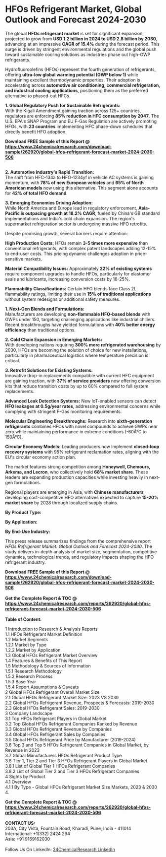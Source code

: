 <h1>HFOs Refrigerant Market, Global Outlook and Forecast 2024-2030</h1><p>The global <strong>HFOs refrigerant market</strong> is set for significant expansion, projected to grow from <strong>USD 1.2 billion in 2024 to USD 2.8 billion by 2030</strong>, advancing at an impressive <strong>CAGR of 15.4%</strong> during the forecast period. This surge is driven by stringent environmental regulations and the global push toward sustainable cooling solutions as industries phase out high-GWP refrigerants.</p><p>Hydrofluoroolefins (HFOs) represent the fourth generation of refrigerants, offering <strong>ultra-low global warming potential (GWP below 1)</strong> while maintaining excellent thermodynamic properties. Their adoption is accelerating across <strong>automotive air conditioning, commercial refrigeration, and industrial cooling applications</strong>, positioning them as the preferred alternative to phased-out HFCs.</p><p><strong>1. Global Regulatory Push for Sustainable Refrigerants:</strong><br>
With the Kigali Amendment gaining traction across 125+ countries, regulators are enforcing <strong>85% reduction in HFC consumption by 2047</strong>. The U.S. EPA's SNAP Program and EU F-Gas Regulation are actively promoting HFOs, with <strong>23 countries</strong> implementing HFC phase-down schedules that directly benefit HFO adoption.</p><div><b>Download FREE Sample of this Report @ 
            <a href="https://www.24chemicalresearch.com/download-sample/262920/global-hfos-refrigerant-forecast-market-2024-2030-506">
            https://www.24chemicalresearch.com/download-sample/262920/global-hfos-refrigerant-forecast-market-2024-2030-506</a></b></div><br><p><strong>2. Automotive Industry's Rapid Transition:</strong><br>
The shift from HFC-134a to HFO-1234yf in vehicle AC systems is gaining momentum, with <strong>78% of new European vehicles</strong> and <strong>65% of North American models</strong> now using this alternative. This segment alone accounts for <strong>42% of total HFO demand</strong>.</p><p><strong>3. Emerging Economies Driving Adoption:</strong><br>
While North America and Europe lead in regulatory enforcement, <strong>Asia-Pacific is outpacing growth at 18.2% CAGR</strong>, fueled by China's GB standard implementations and India's cold chain expansion. The region's supermarket refrigeration sector is undergoing massive HFO retrofits.</p><p>Despite promising growth, several barriers require attention:</p><p><strong>High Production Costs:</strong> HFOs remain <strong>3-5 times more expensive</strong> than conventional refrigerants, with complex patent landscapes adding 12-15% to end-user costs. This pricing dynamic challenges adoption in price-sensitive markets.</p><p><strong>Material Compatibility Issues:</strong> Approximately <strong>22% of existing systems</strong> require component upgrades to handle HFOs, particularly for elastomer seals and lubricants, increasing conversion costs by 18-25%.</p><p><strong>Flammability Classifications:</strong> Certain HFO blends face Class 2L flammability ratings, limiting their use in <strong>15% of traditional applications</strong> without system redesigns or additional safety measures.</p><p><strong>1. Next-Gen Blends and Formulations:</strong><br>
Manufacturers are developing <strong>non-flammable HFO-based blends</strong> with GWPs under 150, targeting challenging applications like industrial chillers. Recent breakthroughs have yielded formulations with <strong>40% better energy efficiency</strong> than traditional options.</p><p><strong>2. Cold Chain Expansion in Emerging Markets:</strong><br>
With developing nations requiring <strong>300% more refrigerated warehousing</strong> by 2030, HFOs are becoming the solution of choice for new installations, particularly in pharmaceutical logistics where temperature precision is critical.</p><p><strong>3. Retrofit Solutions for Existing Systems:</strong><br>
Innovative drop-in replacements compatible with current HFC equipment are gaining traction, with <strong>37% of service providers</strong> now offering conversion kits that reduce transition costs by up to 60% compared to full system replacements.</p><p><strong>Advanced Leak Detection Systems:</strong> New IoT-enabled sensors can detect <strong>HFO leakages at 0.5g/year rates</strong>, addressing environmental concerns while complying with stringent F-Gas monitoring requirements.</p><p><strong>Molecular Engineering Breakthroughs:</strong> Research into <strong>sixth-generation refrigerants</strong> combines HFOs with novel compounds to achieve GWPs near zero while maintaining performance in extreme conditions (-60Â°C to 150Â°C).</p><p><strong>Circular Economy Models:</strong> Leading producers now implement <strong>closed-loop recovery systems</strong> with 95% refrigerant reclamation rates, aligning with the EU's circular economy action plan.</p><p>The market features strong competition among <strong>Honeywell, Chemours, Arkema, and Lecron</strong>, who collectively hold <strong>68% market share</strong>. These leaders are expanding production capacities while investing heavily in next-gen formulations.</p><p>Regional players are emerging in Asia, with <strong>Chinese manufacturers</strong> developing cost-competitive HFO alternatives expected to capture <strong>15-20% market share</strong> by 2028 through localized supply chains.</p><p><strong>By Product Type:</strong></p><p><strong>By Application:</strong></p><p><strong>By End-Use Industry:</strong></p><p>This press release summarizes findings from the comprehensive report <em>HFOs Refrigerant Market: Global Outlook and Forecast 2024-2030</em>. The study delivers in-depth analysis of market size, segmentation, competitive dynamics, technological trends, and regulatory impacts shaping the HFO refrigerant industry.</p><div><b>Download FREE Sample of this Report @ 
            <a href="https://www.24chemicalresearch.com/download-sample/262920/global-hfos-refrigerant-forecast-market-2024-2030-506">
            https://www.24chemicalresearch.com/download-sample/262920/global-hfos-refrigerant-forecast-market-2024-2030-506</a></b></div><br><div><b>Get the Complete Report & TOC @ 
            <a href="https://www.24chemicalresearch.com/reports/262920/global-hfos-refrigerant-forecast-market-2024-2030-506">
            https://www.24chemicalresearch.com/reports/262920/global-hfos-refrigerant-forecast-market-2024-2030-506</a></b></div><br>
            <b>Table of Content:</b><p>1 Introduction to Research & Analysis Reports<br />
    1.1 HFOs Refrigerant Market Definition<br />
    1.2 Market Segments<br />
        1.2.1 Market by Type<br />
        1.2.2 Market by Application<br />
    1.3 Global HFOs Refrigerant Market Overview<br />
    1.4 Features & Benefits of This Report<br />
    1.5 Methodology & Sources of Information<br />
        1.5.1 Research Methodology<br />
        1.5.2 Research Process<br />
        1.5.3 Base Year<br />
        1.5.4 Report Assumptions & Caveats<br />
2 Global HFOs Refrigerant Overall Market Size<br />
    2.1 Global HFOs Refrigerant Market Size: 2023 VS 2030<br />
    2.2 Global HFOs Refrigerant Revenue, Prospects & Forecasts: 2019-2030<br />
    2.3 Global HFOs Refrigerant Sales: 2019-2030<br />
3 Company Landscape<br />
    3.1 Top HFOs Refrigerant Players in Global Market<br />
    3.2 Top Global HFOs Refrigerant Companies Ranked by Revenue<br />
    3.3 Global HFOs Refrigerant Revenue by Companies<br />
    3.4 Global HFOs Refrigerant Sales by Companies<br />
    3.5 Global HFOs Refrigerant Price by Manufacturer (2019-2024)<br />
    3.6 Top 3 and Top 5 HFOs Refrigerant Companies in Global Market, by Revenue in 2023<br />
    3.7 Global Manufacturers HFOs Refrigerant Product Type<br />
    3.8 Tier 1, Tier 2 and Tier 3 HFOs Refrigerant Players in Global Market<br />
        3.8.1 List of Global Tier 1 HFOs Refrigerant Companies<br />
        3.8.2 List of Global Tier 2 and Tier 3 HFOs Refrigerant Companies<br />
4 Sights by Product<br />
    4.1 Overview<br />
        4.1.1 By Type - Global HFOs Refrigerant Market Size Markets, 2023 & 2030<br />
        4.</p><div><b>Get the Complete Report & TOC @ 
            <a href="https://www.24chemicalresearch.com/reports/262920/global-hfos-refrigerant-forecast-market-2024-2030-506">
            https://www.24chemicalresearch.com/reports/262920/global-hfos-refrigerant-forecast-market-2024-2030-506</a></b></div><br><b>CONTACT US:</b><br>
            203A, City Vista, Fountain Road, Kharadi, Pune, India - 411014<br>
            International: +1(332) 2424 294<br>
            Asia: +91 9169162030 <br><br>
            Follow Us On LinkedIn: <a href="https://www.linkedin.com/company/24chemicalresearch/">24ChemicalResearch LinkedIn</a>
